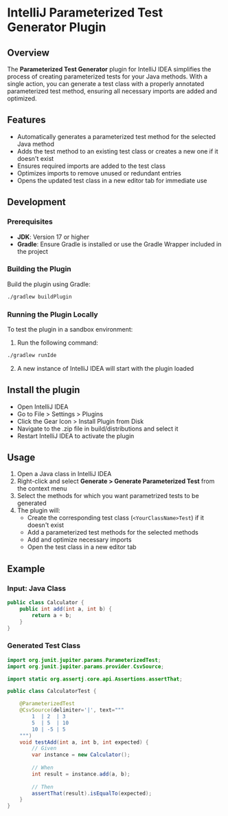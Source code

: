 # IntelliJ Parameterized Test Generator Plugin

## Overview
The **Parameterized Test Generator** plugin for IntelliJ IDEA simplifies the process of creating parameterized tests for your Java methods. With a single action, you can generate a test class with a properly annotated parameterized test method, ensuring all necessary imports are added and optimized.

## Features
- Automatically generates a parameterized test method for the selected Java method
- Adds the test method to an existing test class or creates a new one if it doesn't exist
- Ensures required imports are added to the test class
- Optimizes imports to remove unused or redundant entries
- Opens the updated test class in a new editor tab for immediate use

## Development
### Prerequisites
- **JDK**: Version 17 or higher
- **Gradle**: Ensure Gradle is installed or use the Gradle Wrapper included in the project

### Building the Plugin
Build the plugin using Gradle:
```bash
./gradlew buildPlugin
```

### Running the Plugin Locally
To test the plugin in a sandbox environment:
1. Run the following command:
```bash
./gradlew runIde
```
2. A new instance of IntelliJ IDEA will start with the plugin loaded

## Install the plugin
- Open IntelliJ IDEA
- Go to File > Settings > Plugins
- Click the Gear Icon > Install Plugin from Disk
- Navigate to the .zip file in build/distributions and select it
- Restart IntelliJ IDEA to activate the plugin

## Usage
1. Open a Java class in IntelliJ IDEA
2. Right-click and select **Generate > Generate Parameterized Test** from the context menu
3. Select the methods for which you want parametrized tests to be generated
4. The plugin will:
    - Create the corresponding test class (`<YourClassName>Test`) if it doesn't exist
    - Add a parameterized test methods for the selected methods
    - Add and optimize necessary imports
    - Open the test class in a new editor tab

## Example

### Input: Java Class
```java
public class Calculator {
    public int add(int a, int b) {
        return a + b;
    }
}
```

### Generated Test Class
```java
import org.junit.jupiter.params.ParameterizedTest;
import org.junit.jupiter.params.provider.CsvSource;

import static org.assertj.core.api.Assertions.assertThat;

public class CalculatorTest {

    @ParameterizedTest
    @CsvSource(delimiter='|', text="""
        1  | 2  | 3
        5  | 5  | 10
        10 | -5 | 5
    """)
    void testAdd(int a, int b, int expected) {
        // Given
        var instance = new Calculator();
        
        // When
        int result = instance.add(a, b);
        
        // Then
        assertThat(result).isEqualTo(expected);
    }
}
```